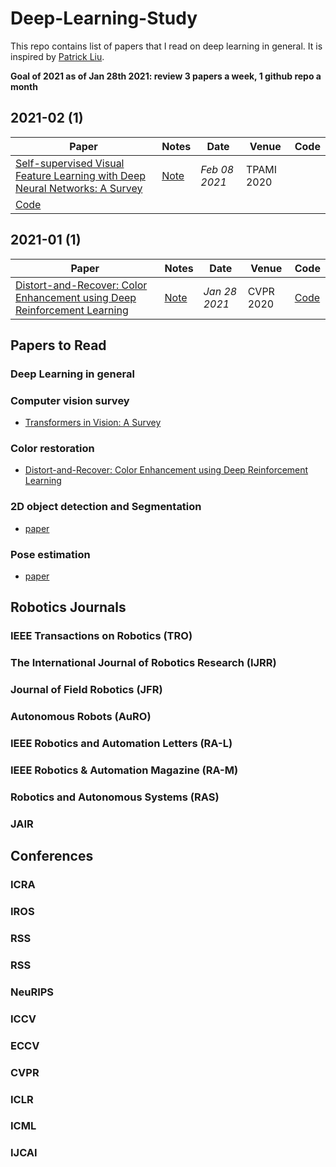 # Deep-Learning-Study
This repo contains list of papers that I read on deep learning in general. It is inspired by [Patrick Liu](https://github.com/jungseokhong/Learning-Deep-Learning/).

**Goal of 2021 as of Jan 28th 2021: review 3 papers a week, 1 github repo a month**




## 2021-02 (1)
|Paper|Notes|Date|Venue|Code|
|---|---|---|---|---|
|[Self-supervised Visual Feature Learning with Deep Neural Networks: A Survey](https://arxiv.org/abs/1902.06162)|[Note]()| _Feb 08 2021_ | TPAMI 2020
 | [Code]()|

## 2021-01 (1)
|Paper|Notes|Date|Venue|Code|
|---|---|---|---|---|
|[Distort-and-Recover: Color Enhancement using Deep Reinforcement Learning](https://openaccess.thecvf.com/content_cvpr_2018/papers/Park_Distort-and-Recover_Color_Enhancement_CVPR_2018_paper.pdf)|[Note]()| _Jan 28 2021_ | CVPR 2020 | [Code]()|

## Papers to Read
 
### Deep Learning in general

### Computer vision survey
- [Transformers in Vision: A Survey](https://arxiv.org/pdf/2101.01169.pdf)

### Color restoration
- [Distort-and-Recover: Color Enhancement using Deep Reinforcement Learning](https://openaccess.thecvf.com/content_cvpr_2018/papers/Park_Distort-and-Recover_Color_Enhancement_CVPR_2018_paper.pdf)

### 2D object detection and Segmentation
- [paper](link)
### Pose estimation
- [paper](link)

## Robotics Journals

### IEEE Transactions on Robotics (TRO)
### The International Journal of Robotics Research (IJRR)
### Journal of Field Robotics	(JFR)
### Autonomous Robots (AuRO)
### IEEE Robotics and Automation Letters (RA-L)
### IEEE Robotics & Automation Magazine	(RA-M)
### Robotics and Autonomous Systems	(RAS)
### JAIR

## Conferences
### ICRA
### IROS
### RSS
### RSS
### NeuRIPS
### ICCV
### ECCV
### CVPR
### ICLR
### ICML
### IJCAI











